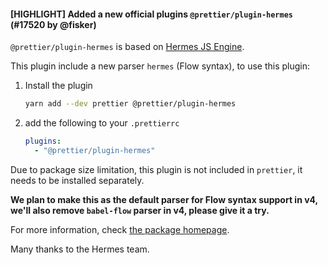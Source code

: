 #### [HIGHLIGHT] Added a new official plugins `@prettier/plugin-hermes` (#17520 by @fisker)

`@prettier/plugin-hermes` is based on [Hermes JS Engine](https://github.com/facebook/hermes/blob/main/README.md).

This plugin include a new parser `hermes` (Flow syntax), to use this plugin:

1. Install the plugin

   ```sh
   yarn add --dev prettier @prettier/plugin-hermes
   ```

2. add the following to your `.prettierrc`

   ```yaml
   plugins:
     - "@prettier/plugin-hermes"
   ```

Due to package size limitation, this plugin is not included in `prettier`, it needs to be installed separately.

**We plan to make this as the default parser for Flow syntax support in v4, we'll also remove `babel-flow` parser in v4, please give it a try.**

For more information, check [the package homepage](https://github.com/prettier/prettier/tree/main/packages/plugin-hermes).

Many thanks to the Hermes team.
